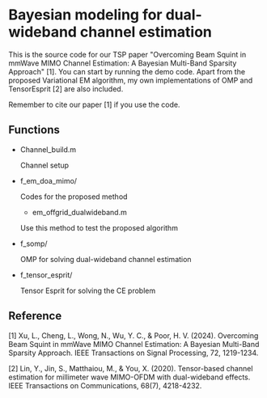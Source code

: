 # Bayesian modeling for dual-wideband channel estimation

This is the source code for our TSP paper "Overcoming Beam Squint in mmWave MIMO Channel Estimation: A Bayesian Multi-Band Sparsity Approach" [1]. You can start by running the demo code. Apart from the proposed Variational EM algorithm, my own implementations of OMP and TensorEsprit [2] are also included.

Remember to cite our paper [1] if you use the code.

## Functions

- Channel_build.m

  Channel setup

- f_em_doa_mimo/

  Codes for the proposed method

  - em_offgrid_dualwideband.m
 
  Use this method to test the proposed algorithm

- f_somp/

  OMP for solving dual-wideband channel estimation

- f_tensor_esprit/

  Tensor Esprit for solving the CE problem

## Reference

[1] Xu, L., Cheng, L., Wong, N., Wu, Y. C., & Poor, H. V. (2024). Overcoming Beam Squint in mmWave MIMO Channel Estimation: A Bayesian Multi-Band Sparsity Approach. IEEE Transactions on Signal Processing, 72, 1219-1234.

[2] Lin, Y., Jin, S., Matthaiou, M., & You, X. (2020). Tensor-based channel estimation for millimeter wave MIMO-OFDM with dual-wideband effects. IEEE Transactions on Communications, 68(7), 4218-4232.

